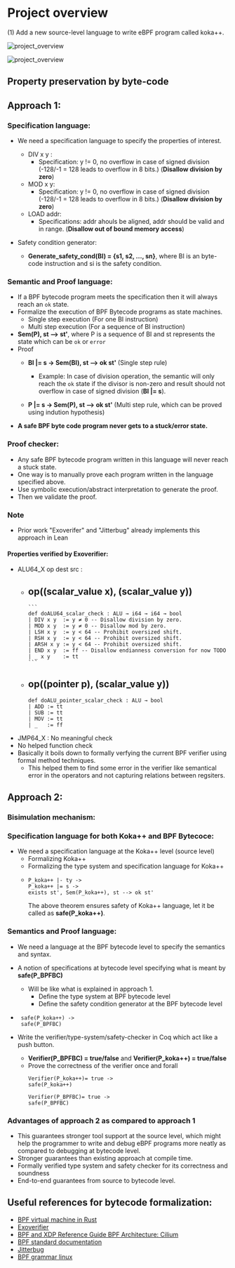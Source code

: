 # Project overview
(1) Add a new source-level language to write eBPF program called koka++. 

![project_overview](eBPF_existing_languages.png)



![project_overview](pictorial_view_of_project.png)



## Property preservation by byte-code

## Approach 1: 
### Specification language:
- We need a specification language to specify the properties of interest.
  - DIV x y : 
    - Specification: y != 0, no overflow in case of signed division (-128/-1 = 128 leads to overflow in 8 bits.) (**Disallow division by zero**)
  - MOD x y:
    - Specification: y != 0, no overflow in case of signed division (-128/-1 = 128 leads to overflow in 8 bits.) (**Disallow division by zero**)
  - LOAD addr:
    - Specifications: addr ahouls be aligned, addr should be valid and in range. (**Disallow out of bound memory access**)

- Safety condition generator:
  - **Generate_safety_cond(BI) = {s1, s2, ..., sn}**, where BI is an byte-code instruction and si is the safety condition.
  
### Semantic and Proof language:
- If a BPF bytecode program meets the specification then it will always reach an ```ok``` state.
- Formalize the execution of BPF Bytecode programs as state machines.
  - Single step execution (For one BI instruction)
  - Multi step execution (For a sequence of BI instruction)
- **Sem(P), st --> st'**, where P is a sequence of BI and st represents the state which can be ```ok``` or ```error```
- Proof
  - **BI |= s ->
    Sem(BI), st --> ok st'** (Single step rule)
    
    - Example: In case of division operation, the semantic will only reach the ```ok``` state if the divisor is non-zero and result should not overflow in case of signed division (**BI |= s**). 
  - **P |= s ->
    Sem(P), st --> ok st'** (Multi step rule, which can be proved using indution hypothesis)
- **A safe BPF byte code program never gets to a stuck/error state.**

### Proof checker:
- Any safe BPF bytecode program written in this language will never reach a stuck state.
- One way is to manually prove each program written in the language specified above.
- Use symbolic execution/abstract interpretation to generate the proof.
- Then we validate the proof.

### Note
- Prior work "Exoverifer" and "Jitterbug" already implements this approach in Lean

#### Properties verified by Exoverifier:
- ALU64_X op dest src :
    - op((scalar_value x), (scalar_value y))
        -
          ```
          def doALU64_scalar_check : ALU → i64 → i64 → bool
          | DIV x y  := y ≠ 0 -- Disallow division by zero.
          | MOD x y  := y ≠ 0 -- Disallow mod by zero.
          | LSH x y  := y < 64 -- Prohibit oversized shift.
          | RSH x y  := y < 64 -- Prohibit oversized shift.
          | ARSH x y := y < 64 -- Prohibit oversized shift.
          | END x y  := ff -- Disallow endianness conversion for now TODO
          | _ x y    := tt
          ```
     - op((pointer p), (scalar_value y))
       -
         ```
         def doALU_pointer_scalar_check : ALU → bool
        | ADD := tt
        | SUB := tt
        | MOV := tt
        | _   := ff

         ```
- JMP64_X : No meaningful check
- No helped function check
- Basically it boils down to formally verfying the current BPF verifier using formal method techniques.
     - This helped them to find some error in the verifier like semantical error in the operators and not capturing relations between regsiters.

## Approach 2:
### Bisimulation mechanism: 

### Specification language for both Koka++ and BPF Bytecoce:

  - We need a specification language at the Koka++ level (source level)
    - Formalizing Koka++
    - Formalizing the type system and specification language for Koka++
    - ```
      P_koka++ |- ty ->
      P_koka++ |= s ->
      exists st', Sem(P_koka++), st --> ok st' 
      ```
      The above theorem ensures safety of Koka++ language, let it be called as **safe(P_koka++)**.

### Semantics and Proof language: 
- We need a language at the BPF bytecode level to specify the semantics and syntax.
- A notion of specifications at bytecode level specifying what is meant by **safe(P_BPFBC)**
    - Will be like what is explained in approach 1.
      - Define the type system at BPF bytecode level
      - Define the safety condition generator at the BPF bytecode level
- 
  ```
   safe(P_koka++) ->
   safe(P_BPFBC)
  ```

- Write the verifier/type-system/safety-checker in Coq which act like a push button. 
  - **Verifier(P_BPFBC) = true/false** and **Verifier(P_koka++) = true/false**
  - Prove the correctness of the verifier once and forall
    ```
    Verifier(P_koka++)= true ->
    safe(P_koka++)
    ```
    ```
    Verifier(P_BPFBC)= true ->
    safe(P_BPFBC)
    ```

### Advantages of approach 2 as compared to approach 1
- This guarantees stronger tool support at the source level, which might help the programmer to write and debug eBPF programs more neatly as compared to debugging at bytecode level.
- Stronger guarantees than existing approach at compile time.
- Formally verified type system and safety checker for its correctness and soundness
- End-to-end guarantees from source to bytecode level.

## Useful references for bytecode formalization:

- [BPF virtual machine in Rust](https://github.com/qmonnet/rbpf)
- [Exoverifier](https://github.com/uw-unsat/exoverifier)
- [BPF and XDP Reference Guide BPF Architecture: Cilium](https://docs.cilium.io/en/stable/bpf/architecture/#instruction-set)
- [BPF standard documentation](https://github.com/ietf-wg-bpf/ebpf-docs)
- [Jitterbug](https://github.com/uw-unsat/jitterbug)
- [BPF grammar linux](https://www.kernel.org/doc/html/next/bpf/instruction-set.html)
